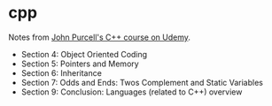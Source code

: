 # cpp

Notes from [John Purcell's C++ course on Udemy](https://www.udemy.com/free-learn-c-tutorial-beginners/learn/v4/overview).

- Section 4: Object Oriented Coding
- Section 5: Pointers and Memory
- Section 6: Inheritance
- Section 7: Odds and Ends: Twos Complement and Static Variables
- Section 9: Conclusion: Languages (related to C++) overview
